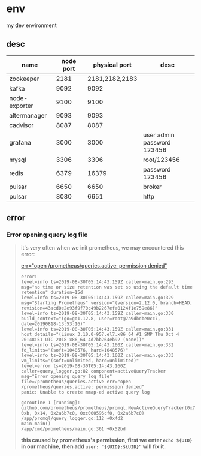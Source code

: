 # env
my dev environment

## desc

| name          | node port | physical port  | desc                            |
| ------------- | --------- | -------------- | ------------------------------- |
| zookeeper     | 2181      | 2181,2182,2183 |                                 |
| kafka         | 9092      | 9092           |                                 |
| node-exporter | 9100      | 9100           |                                 |
| altermanager  | 9093      | 9093           |                                 |
| cadvisor      | 8087      | 8087           |                                 |
| grafana       | 3000      | 3000           | user admin<br />password 123456 |
| mysql         | 3306      | 3306           | root/123456                     |
| redis         | 6379      | 16379          | password 123456                 |
| pulsar        | 6650      | 6650           | broker                          |
| pulsar        | 8080      | 6651           | http                            |

## error

### Error opening query log file

> it's very often when we init prometheus, we may encountered this error:
>
> [err="open /prometheus/queries.active: permission denied"](https://github.com/prometheus/prometheus/issues/5976)
>
> ```
> error:
> level=info ts=2019-08-30T05:14:43.159Z caller=main.go:293 msg="no time or size retention was set so using the default time retention" duration=15d
> level=info ts=2019-08-30T05:14:43.159Z caller=main.go:329 msg="Starting Prometheus" version="(version=2.12.0, branch=HEAD, revision=43acd0e2e93f9f70c49b2267efa0124f1e759e86)"
> level=info ts=2019-08-30T05:14:43.159Z caller=main.go:330 build_context="(go=go1.12.8, user=root@7a9dbdbe0cc7, date=20190818-13:53:16)"
> level=info ts=2019-08-30T05:14:43.159Z caller=main.go:331 host_details="(Linux 3.10.0-957.el7.x86_64 #1 SMP Thu Oct 4 20:48:51 UTC 2018 x86_64 4d7bb264eb92 (none))"
> level=info ts=2019-08-30T05:14:43.160Z caller=main.go:332 fd_limits="(soft=1048576, hard=1048576)"
> level=info ts=2019-08-30T05:14:43.160Z caller=main.go:333 vm_limits="(soft=unlimited, hard=unlimited)"
> level=error ts=2019-08-30T05:14:43.160Z caller=query_logger.go:82 component=activeQueryTracker msg="Error opening query log file" file=/prometheus/queries.active err="open /prometheus/queries.active: permission denied"
> panic: Unable to create mmap-ed active query log
> 
> goroutine 1 [running]:
> github.com/prometheus/prometheus/promql.NewActiveQueryTracker(0x7ffef5ed3f02, 0xb, 0x14, 0x2a6b7c0, 0xc000596cf0, 0x2a6b7c0)
> /app/promql/query_logger.go:112 +0x4d2
> main.main()
> /app/cmd/prometheus/main.go:361 +0x52bd
> ```
>
> **this caused by prometheus's permission, first we enter `echo ${UID}` in our machine, then add `user: "${UID}:${UID}"` will fix it.**

